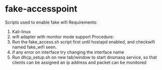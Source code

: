 # fake-accesspoint
Scripts used to enable fake wifi
Requirements:
1) Kali-linux
2) wifi adapter with monitor mode support
Procedure:
1) Run the fake_access.sh script first until hostapd enabled, and checkwifi named fake_wifi seen.
2) if any error on interface try changing the interface name
3) Run dhcp_setup.sh on new tab/window to start dnsmasq service, so that clients can be assigned an ip address and packet can be monitored


